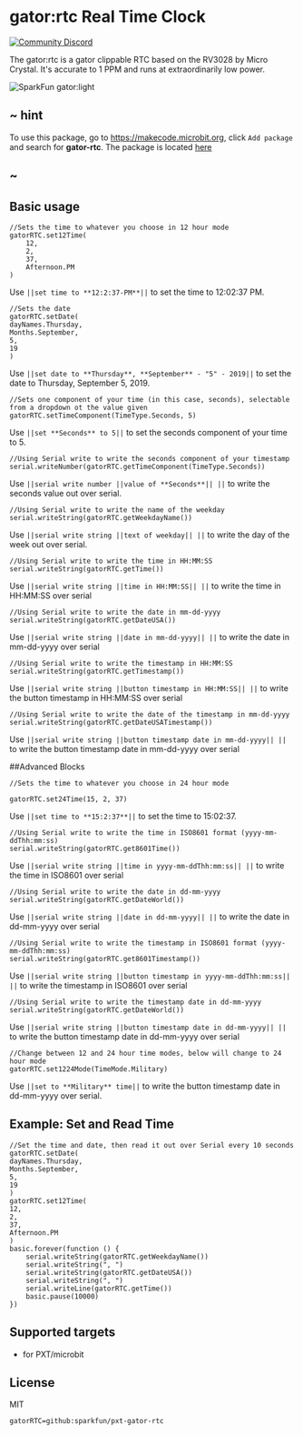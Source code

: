 # gator:rtc Real Time Clock

[![Community Discord](https://img.shields.io/discord/448979533891371018.svg)](https://aka.ms/makecodecommunity)

The gator:rtc is a gator clippable RTC based on the RV3028 by Micro Crystal. It's accurate to 1 PPM and runs at extraordinarily low power.

![SparkFun gator:light](https://raw.githubusercontent.com/sparkfun/pxt-gator-rtc/master/icon.png)  

## ~ hint

To use this package, go to https://makecode.microbit.org, click ``Add package`` and search for **gator-rtc**. The package is located [here](https://makecode.microbit.org/pkg/sparkfun/pxt-gator-rtc)

## ~

## Basic usage

```blocks
//Sets the time to whatever you choose in 12 hour mode
gatorRTC.set12Time(
    12,
    2,
    37,
    Afternoon.PM
)
```

Use ``||set time to **12:2:37-PM**||`` to set the time to 12:02:37 PM.

```blocks
//Sets the date
gatorRTC.setDate(
dayNames.Thursday,
Months.September,
5,
19
)
```

Use ``||set date to **Thursday**, **September** - "5" - 2019||`` to set the date to Thursday, September 5, 2019.

```blocks
//Sets one component of your time (in this case, seconds), selectable from a dropdown ot the value given
gatorRTC.setTimeComponent(TimeType.Seconds, 5)
```

Use ``||set **Seconds** to 5||`` to set the seconds component of your time to 5.

```blocks
//Using Serial write to write the seconds component of your timestamp
serial.writeNumber(gatorRTC.getTimeComponent(TimeType.Seconds))
```

Use ``||serial write number ||value of **Seconds**|| ||`` to write the seconds value out over serial.

```blocks
//Using Serial write to write the name of the weekday
serial.writeString(gatorRTC.getWeekdayName())
```

Use ``||serial write string ||text of weekday|| ||`` to write the day of the week out over serial.

```blocks
//Using Serial write to write the time in HH:MM:SS
serial.writeString(gatorRTC.getTime())
```

Use ``||serial write string ||time in HH:MM:SS|| ||`` to write the time in HH:MM:SS over serial

```blocks
//Using Serial write to write the date in mm-dd-yyyy
serial.writeString(gatorRTC.getDateUSA())
```

Use ``||serial write string ||date in mm-dd-yyyy|| ||`` to write the date in mm-dd-yyyy over serial

```blocks
//Using Serial write to write the timestamp in HH:MM:SS
serial.writeString(gatorRTC.getTimestamp())
```

Use ``||serial write string ||button timestamp in HH:MM:SS|| ||`` to write the button timestamp in HH:MM:SS over serial

```blocks
//Using Serial write to write the date of the timestamp in mm-dd-yyyy
serial.writeString(gatorRTC.getDateUSATimestamp())
```

Use ``||serial write string ||button timestamp date in mm-dd-yyyy|| ||`` to write the button timestamp date in mm-dd-yyyy over serial

##Advanced Blocks

```blocks
//Sets the time to whatever you choose in 24 hour mode

gatorRTC.set24Time(15, 2, 37)
```

Use ``||set time to **15:2:37**||`` to set the time to 15:02:37.

```blocks
//Using Serial write to write the time in ISO8601 format (yyyy-mm-ddThh:mm:ss)
serial.writeString(gatorRTC.get8601Time())
```

Use ``||serial write string ||time in yyyy-mm-ddThh:mm:ss|| ||`` to write the time in ISO8601 over serial

```blocks
//Using Serial write to write the date in dd-mm-yyyy
serial.writeString(gatorRTC.getDateWorld())
```

Use ``||serial write string ||date in dd-mm-yyyy|| ||`` to write the date in dd-mm-yyyy over serial

```blocks
//Using Serial write to write the timestamp in ISO8601 format (yyyy-mm-ddThh:mm:ss)
serial.writeString(gatorRTC.get8601Timestamp())
```

Use ``||serial write string ||button timestamp in yyyy-mm-ddThh:mm:ss|| ||`` to write the timestamp in ISO8601 over serial

```blocks
//Using Serial write to write the timestamp date in dd-mm-yyyy
serial.writeString(gatorRTC.getDateWorld())
```

Use ``||serial write string ||button timestamp date in dd-mm-yyyy|| ||`` to write the button timestamp date in dd-mm-yyyy over serial

```blocks
//Change between 12 and 24 hour time modes, below will change to 24 hour mode
gatorRTC.set1224Mode(TimeMode.Military)
```

Use ``||set to **Military** time||`` to write the button timestamp date in dd-mm-yyyy over serial.

## Example: Set and Read Time
```blocks
//Set the time and date, then read it out over Serial every 10 seconds
gatorRTC.setDate(
dayNames.Thursday,
Months.September,
5,
19
)
gatorRTC.set12Time(
12,
2,
37,
Afternoon.PM
)
basic.forever(function () {
    serial.writeString(gatorRTC.getWeekdayName())
    serial.writeString(", ")
    serial.writeString(gatorRTC.getDateUSA())
    serial.writeString(", ")
    serial.writeLine(gatorRTC.getTime())
    basic.pause(10000)
})
```

## Supported targets

* for PXT/microbit

## License

MIT

```package
gatorRTC=github:sparkfun/pxt-gator-rtc
```